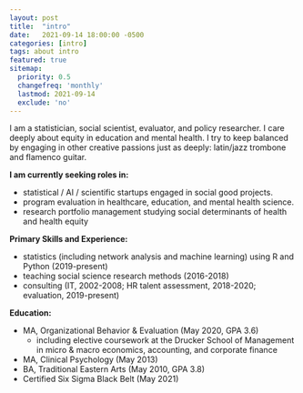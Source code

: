 ```yaml
---
layout: post
title:  "intro"
date:   2021-09-14 18:00:00 -0500
categories: [intro]
tags: about intro
featured: true
sitemap:
  priority: 0.5
  changefreq: 'monthly'
  lastmod: 2021-09-14
  exclude: 'no'
---
```

I am a statistician, social scientist, evaluator, and policy researcher. I care deeply about equity in education and mental health. I try to keep balanced by engaging in other creative passions just as deeply: latin/jazz trombone and flamenco guitar.

**I am currently seeking roles in:**
- statistical / AI / scientific startups engaged in social good projects.
- program evaluation in healthcare, education, and mental health science.
- research portfolio management studying social determinants of health and health equity

**Primary Skills and Experience:**
- statistics (including network analysis and machine learning) using R and Python (2019-present)
- teaching social science research methods (2016-2018)
- consulting (IT, 2002-2008; HR talent assessment, 2018-2020; evaluation, 2019-present)

**Education:**
- MA, Organizational Behavior & Evaluation (May 2020, GPA 3.6)
     - including elective coursework at the Drucker School of Management in micro & macro economics, accounting, and corporate finance
- MA, Clinical Psychology (May 2013)
- BA, Traditional Eastern Arts (May 2010, GPA 3.8)
- Certified Six Sigma Black Belt (May 2021)
